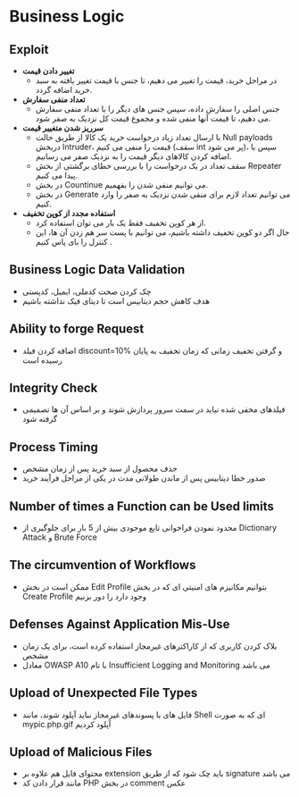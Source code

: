 # Business Logic

## Exploit
- **تغییر دادن قیمت**
  - در مراحل خرید، قیمت را تغییر می دهیم، تا جنس با قیمت تغییر یافته به سبد خرید اضافه گردد.
- **تعداد منفی سفارش**
  - جنس اصلی را سفارش داده، سپس جنس های دیگر را با تعداد منفی سفارش می دهیم، تا قیمت آنها منفی شده و مجموع قیمت کل نزدیک به صفر شود.
- **سرریز شدن متغییر قیمت**
  - با ارسال تعداد زیاد درخواست خرید یک کالا از طریق حالت Null payloads دربخش Intruder، قیمت را منفی می کنیم (سقف int پر می شود)، سپس با اضافه کردن کالاهای دیگر قیمت را به نزدیک صفر می رسانیم.
  - سقف تعداد در یک درخواست را با بررسی خطای برگشتی از بخش Repeater پیدا می کنیم.
  - در بخش Countinue می توانیم منفی شدن را بفهمیم.
  - در بخش Generate می توانیم تعداد لازم برای منفی شدن نزدیک به صفر را وارد کنیم.
- **استفاده مجدد از کوپن تخفیف**
  - از هر کوپن تخفیف فقط یک بار می توان استفاده کرد.
  - حال اگر دو کوپن تخفیف داشته باشیم، می توانیم با پست سر هم زدن آن ها، این کنترل را بای پاس کنیم .


## Business Logic Data Validation
- چک کردن صحت کدملی، ایمیل، کدپستی
- هدف کاهش حجم دیتابیس است تا دیتای فیک نداشته باشیم

## Ability to forge Request
- اضافه کردن فیلد discount=10% و گرفتن تخفیف زمانی که زمان تخفیف به پایان رسیده است

## Integrity Check
- فیلدهای مخفی شده نباید در سمت سرور پردازش شوند و بر اساس آن ها تصمیمی گرفته شود

## Process Timing
- حذف محصول از سبد خرید پس از زمان مشخص
- صدور خطا دیتابیس پس از ماندن طولانی مدت در یکی از مراحل فرآیند خرید

## Number of times a Function can be Used limits
- محدود نمودن فراخوانی تابع موجودی بیش از 5 بار برای جلوگیری از Dictionary Attack و Brute Force

## The circumvention of Workflows
- ممکن است در بخش Edit Profile بتوانیم مکانیزم های امنیتی ای که در بخش Create Profile وجود دارد را دور بزنیم

## Defenses Against Application Mis-Use
- بلاک کردن کاربری که از کاراکترهای غیرمجاز استفاده کرده است، برای یک زمان مشخص
- معادل OWASP A10 با نام Insufficient Logging and Monitoring می باشد

## Upload of Unexpected File Types
- فایل های با پسوندهای غیرمجاز نباید آپلود شوند، مانند Shell ای که به صورت mypic.php.gif آپلود کردیم

## Upload of Malicious Files
- محتوای فایل هم علاوه بر extension باید چک شود که از طریق signature می باشد
- مانند قرار دادن کد PHP در بخش comment عکس
